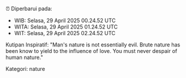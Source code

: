 ⏰ Diperbarui pada:
- WIB: Selasa, 29 April 2025 00.24.52 UTC
- WITA: Selasa, 29 April 2025 01.24.52 UTC
- WIT: Selasa, 29 April 2025 02.24.52 UTC

Kutipan Inspiratif:
"Man's nature is not essentially evil. Brute nature has been know to yield to the influence of love. You must never despair of human nature."


Kategori: nature

